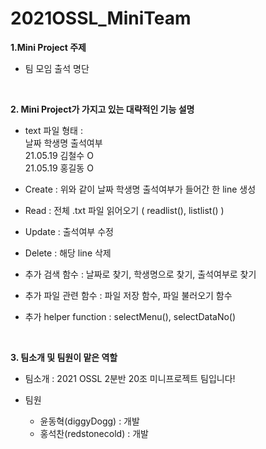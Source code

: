 # 2021OSSL_MiniTeam


__1.Mini Project 주제__

  * 팀 모임 출석 명단  
<br>

__2. Mini Project가 가지고 있는 대략적인 기능 설명__  

  * text 파일 형태 :   
  날짜 학생명 출석여부  
  21.05.19 김철수 O  
  21.05.19 홍길동 O  

  * Create : 위와 같이 날짜 학생명 출석여부가 들어간 한 line 생성  

  * Read : 전체 .txt 파일 읽어오기 ( readlist(), listlist() )  

  * Update : 출석여부 수정  

  * Delete : 해당 line 삭제  

  * 추가 검색 함수 : 날짜로 찾기, 학생명으로 찾기, 출석여부로 찾기  

  * 추가 파일 관련 함수 : 파일 저장 함수, 파일 불러오기 함수  

  * 추가 helper function : selectMenu(), selectDataNo()  
 <br>

__3. 팀소개 및 팀원이 맡은 역할__   

  * 팀소개 : 2021 OSSL 2분반 20조 미니프로젝트 팀입니다!   
  
  * 팀원  
    * 윤동혁(diggyDogg) : 개발   
    * 홍석찬(redstonecold) : 개발  
